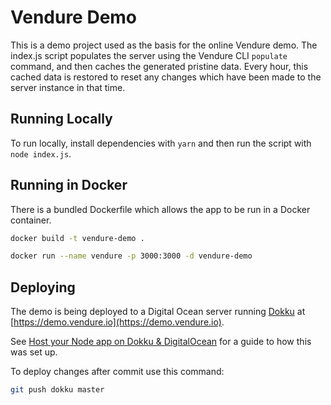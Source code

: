 # Vendure Demo

This is a demo project used as the basis for the online Vendure demo. The index.js script populates the server using the Vendure CLI `populate` command, and then caches the generated pristine data. Every hour, this cached data is restored to reset any changes which have been made to the server instance in that time.

## Running Locally

To run locally, install dependencies with `yarn` and then run the script with `node index.js`.

## Running in Docker

There is a bundled Dockerfile which allows the app to be run in a Docker container.

```bash
docker build -t vendure-demo .
```

```bash
docker run --name vendure -p 3000:3000 -d vendure-demo
```

## Deploying

The demo is being deployed to a Digital Ocean server running [Dokku](https://github.com/dokku/dokku) at [https://demo.vendure.io](https://demo.vendure.io). 

See [Host your Node app on Dokku & DigitalOcean](https://medium.com/@pimterry/host-your-node-app-on-dokku-digitalocean-1cb97e3ab041) for a guide to how this was set up.

To deploy changes after commit use this command:

```bash
git push dokku master
```